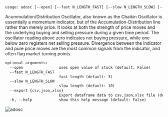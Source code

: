 ```txt
usage: adosc [--open] [--fast N_LENGTH_FAST] [--slow N_LENGTH_SLOW] [--export {csv,json,xlsx}] [-h]
```

Acummulation/Distribution Oscillator, also known as the Chaikin Oscillator is essentially a momentum indicator, but of the Accumulation-Distribution line rather than merely price. It looks at both the strength of price moves and the underlying buying and selling pressure during a given time period. The oscillator reading above zero indicates net buying pressure, while one below zero registers net selling pressure. Divergence between the indicator and pure price moves are the most common signals from the indicator, and often flag market turning points.

```txt
optional arguments:
  --open                uses open value of stock (default: False)
  --fast N_LENGTH_FAST
                        fast length (default: 3)
  --slow N_LENGTH_SLOW
                        slow length (default: 10)
  --export {csv,json,xlsx}
                        Export dataframe data to csv,json,xlsx file (default: )
  -h, --help            show this help message (default: False)
```

![adosc](https://user-images.githubusercontent.com/46355364/154309482-31c027ab-e80f-4145-9c63-392a74cf69c7.png)
